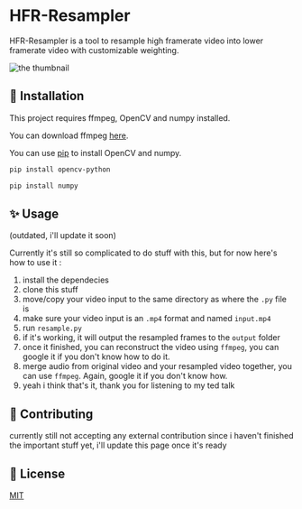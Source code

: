 # HFR-Resampler

HFR-Resampler is a tool to resample high framerate video into lower framerate video with customizable weighting.

![the thumbnail](https://i.ibb.co/7RN8Dh3/shit-thumbnail.png)

## 🔧 Installation

This project requires ffmpeg, OpenCV and numpy installed. 

You can download ffmpeg [here](https://ffmpeg.org/download.html).

You can use [pip](https://pip.pypa.io/en/stable/) to install OpenCV and numpy.

```bash
pip install opencv-python
```

```bash
pip install numpy
```

## ✨ Usage

(outdated, i'll update it soon)

Currently it's still so complicated to do stuff with this, but for now here's how to use it :
1. install the dependecies
2. clone this stuff
3. move/copy your video input to the same directory as where the ```.py``` file is
4. make sure your video input is an ```.mp4``` format and named ```input.mp4```
5. run ```resample.py```
6. if it's working, it will output the resampled frames to the ```output``` folder
7. once it finished, you can reconstruct the video using ```ffmpeg```, you can google it if you don't know how to do it.
8. merge audio from original video and your resampled video together, you can use ```ffmpeg```. Again, google it if you don't know how.
9. yeah i think that's it, thank you for listening to my ted talk

## 👥 Contributing
currently still not accepting any external contribution since i haven't finished the important stuff yet, i'll update this page once it's ready


## 📄 License
[MIT](https://choosealicense.com/licenses/mit/)
